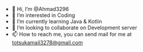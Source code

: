 - 👋 Hi, I’m @Ahmad3296
- 👀 I’m interested in Coding
- 🌱 I’m currently learning Java & Kotlin
- 💞️ I’m looking to collaborate on Development server
- 📫 How to reach me, you can send mail for me at totsukamail3278@gmail.com

<!---
Ahmad3296/Ahmad3296 is a ✨ special ✨ repository because its `README.md` (this file) appears on your GitHub profile.
You can click the Preview link to take a look at your changes.
--->
